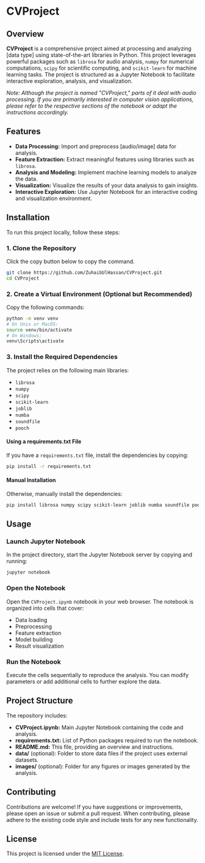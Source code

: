 
# CVProject

## Overview

**CVProject** is a comprehensive project aimed at processing and analyzing [data type] using state-of-the-art libraries in Python. This project leverages powerful packages such as `librosa` for audio analysis, `numpy` for numerical computations, `scipy` for scientific computing, and `scikit-learn` for machine learning tasks. The project is structured as a Jupyter Notebook to facilitate interactive exploration, analysis, and visualization.

*Note: Although the project is named "CVProject," parts of it deal with audio processing. If you are primarily interested in computer vision applications, please refer to the respective sections of the notebook or adapt the instructions accordingly.*

## Features

- **Data Processing:** Import and preprocess [audio/image] data for analysis.
- **Feature Extraction:** Extract meaningful features using libraries such as `librosa`.
- **Analysis and Modeling:** Implement machine learning models to analyze the data.
- **Visualization:** Visualize the results of your data analysis to gain insights.
- **Interactive Exploration:** Use Jupyter Notebook for an interactive coding and visualization environment.

## Installation

To run this project locally, follow these steps:

### 1. Clone the Repository

Click the copy button below to copy the command.

```bash
git clone https://github.com/ZuhaibUlHassan/CVProject.git
cd CVProject
```

### 2. Create a Virtual Environment (Optional but Recommended)

Copy the following commands:

```bash
python -m venv venv
# On Unix or MacOS:
source venv/bin/activate
# On Windows:
venv\Scripts\activate
```

### 3. Install the Required Dependencies

The project relies on the following main libraries:
- `librosa`
- `numpy`
- `scipy`
- `scikit-learn`
- `joblib`
- `numba`
- `soundfile`
- `pooch`

#### Using a requirements.txt File

If you have a `requirements.txt` file, install the dependencies by copying:

```bash
pip install -r requirements.txt
```

#### Manual Installation

Otherwise, manually install the dependencies:

```bash
pip install librosa numpy scipy scikit-learn joblib numba soundfile pooch
```

## Usage

### Launch Jupyter Notebook

In the project directory, start the Jupyter Notebook server by copying and running:

```bash
jupyter notebook
```

### Open the Notebook

Open the `CVProject.ipynb` notebook in your web browser. The notebook is organized into cells that cover:
- Data loading
- Preprocessing
- Feature extraction
- Model building
- Result visualization

### Run the Notebook

Execute the cells sequentially to reproduce the analysis. You can modify parameters or add additional cells to further explore the data.

## Project Structure

The repository includes:

- **CVProject.ipynb:** Main Jupyter Notebook containing the code and analysis.
- **requirements.txt:** List of Python packages required to run the notebook.
- **README.md:** This file, providing an overview and instructions.
- **data/** (optional): Folder to store data files if the project uses external datasets.
- **images/** (optional): Folder for any figures or images generated by the analysis.

## Contributing

Contributions are welcome! If you have suggestions or improvements, please open an issue or submit a pull request. When contributing, please adhere to the existing code style and include tests for any new functionality.

## License

This project is licensed under the [MIT License](LICENSE).
```
